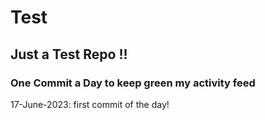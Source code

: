# Test
## Just a Test Repo !!
### One Commit a Day to keep green my activity feed 

17-June-2023: first commit of the day!


